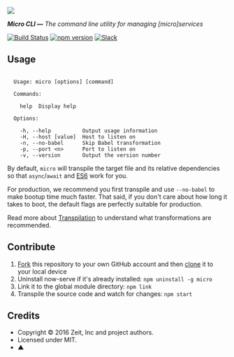 ![](https://cldup.com/JDmmHX3uhF.svg)

_**Micro CLI —** The command line utility for managing [micro]services_

[![Build Status](https://travis-ci.org/zeit/micro-cli.svg?branch=master)](https://travis-ci.org/zeit/micro-cli)
[![npm version](https://badge.fury.io/js/micro-cli.svg)](https://npmjs.com/micro-cli)
[![Slack](https://zeit-slackin.now.sh/badge.svg)](http://zeit-community.slack.com)

## Usage

```

  Usage: micro [options] [command]

  Commands:

    help  Display help

  Options:

    -h, --help          Output usage information
    -H, --host [value]  Host to listen on
    -n, --no-babel      Skip Babel transformation
    -p, --port <n>      Port to listen on
    -v, --version       Output the version number
```

By default, `micro` will transpile the target file and its relative dependencies so that `async`/`await` and [ES6](http://rauchg.com/2015/ecmascript-6/) work for you.

For production, we recommend you first transpile and use `--no-babel` to make bootup time much faster. That said, if you don't care about how long it takes to boot, the default flags are perfectly suitable for production.

Read more about [Transpilation](#transpilation) to understand what transformations are recommended.

## Contribute

1. [Fork](https://help.github.com/articles/fork-a-repo/) this repository to your own GitHub account and then [clone](https://help.github.com/articles/cloning-a-repository/) it to your local device
2. Uninstall now-serve if it's already installed: `npm uninstall -g micro`
3. Link it to the global module directory: `npm link`
4. Transpile the source code and watch for changes: `npm start`

## Credits

- Copyright © 2016 Zeit, Inc and project authors.
- Licensed under MIT.
- ▲
